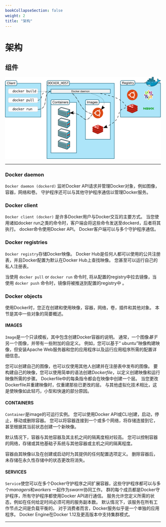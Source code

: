 ```yaml
---
bookCollapseSection: false
weight: 2
title: "架构"
---
```


# 架构

## 组件

![](../architecture.svg)

***

### Docker daemon

`Docker daemon (dockerd)` 监听Docker API请求并管理Docker对象，例如图像，容器，网络和卷。 守护程序还可以与其他守护程序通信以管理Docker服务。

### Docker client

`Docker client (docker)` 是许多Docker用户与Docker交互的主要方式。 当您使用诸如docker run之类的命令时，客户端会将这些命令发送至dockerd，后者将其执行。 docker命令使用Docker API。 Docker客户端可以与多个守护程序通信。

### Docker registries

`Docker registry`存储Docker映像。 Docker Hub是任何人都可以使用的公共注册表，并且Docker配置为默认在Docker Hub上查找映像。 您甚至可以运行自己的私人注册表。

当使用 `docker pull` or `docker run` 命令时, 将从配置的registry中拉去镜像，当使用 `docker push` 命令时，镜像将被推送到配置的registry中 。

### Docker objects

使用Docker时，您正在创建和使用映像，容器，网络，卷，插件和其他对象。 本节是其中一些对象的简要概述。

#### IMAGES

`Image`是一个只读模板，其中包含创建Docker容器的说明。 通常，一个图像*基于*另一个图像，并带有一些附加的自定义。 例如，您可以基于“ ubuntu”映像构建映像，但安装Apache Web服务器和您的应用程序以及运行应用程序所需的配置详细信息。

您可以创建自己的图像，也可以仅使用其他人创建并在注册表中发布的图像。 要构建自己的映像，您可以使用简单的语法创建*Dockerfile*，以定义创建映像和运行映像所需的步骤。 Dockerfile中的每条指令都会在映像中创建一个层。 当您更改Dockerfile并重建映像时，仅重建那些已更改的层。 与其他虚拟化技术相比，这是使映像如此轻巧，小型和快速的部分原因。

#### CONTAINERS

`Container`是image的可运行实例。 您可以使用Docker API或CLI创建，启动，停止，移动或删除容器。 您可以将容器连接到一个或多个网络，将存储连接到它，甚至根据其当前状态创建一个新映像。

默认情况下，容器与其他容器及其主机之间的隔离度相对较高。 您可以控制容器的网络，存储或其他基础子系统与其他容器或主机之间的隔离程度。

容器由其映像以及在创建或启动时为其提供的任何配置选项定义。 删除容器后，未存储在永久性存储中的状态更改将消失。

#### SERVICES

`Service`使您可以在多个Docker守护程序之间扩展容器，这些守护程序都可以与多个*managers*和*workers* 一起作为*swarm*协同工作。 群的每个成员都是Docker守护程序，所有守护程序都使用Docker API进行通信。 服务允许您定义所需的状态，例如在任何给定时间必须可用的服务副本数。 默认情况下，该服务在所有工作节点之间是负载平衡的。 对于消费者而言，Docker服务似乎是一个单独的应用程序。 Docker Engine在Docker 1.12及更高版本中支持集群模式。

***